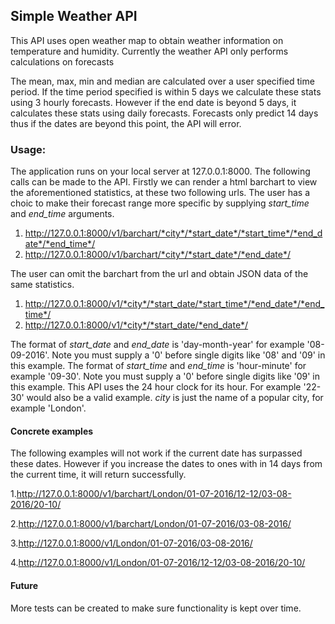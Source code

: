 ## Simple Weather API

This API uses open weather map to obtain weather information on temperature and humidity. Currently the weather API only performs calculations on forecasts

The mean, max, min and median are calculated over a user specified time period. If the time period specified is within 5 days we calculate these stats using 3 hourly forecasts. However if the end date is beyond 5 days, it calculates these stats using daily forecasts. Forecasts only predict 14 days thus if the dates are beyond this point, the API will error.

### Usage:
The application runs on your local server at 127.0.0.1:8000.
The following calls can be made to the API.
Firstly we can render a html barchart to view the aforementioned statistics, at these two following urls.
The user has a choic to make their forecast range more specific by supplying *start_time* and *end_time* arguments.

1. http://127.0.0.1:8000/v1/barchart/*city*/*start_date*/*start_time*/*end_date*/*end_time*/
2. http://127.0.0.1:8000/v1/barchart/*city*/*start_date*/*end_date*/

The user can omit the barchart from the url and obtain JSON data of the same statistics.

1. http://127.0.0.1:8000/v1/*city*/*start_date/*start_time*/*end_date*/*end_time*/
2. http://127.0.0.1:8000/v1/*city*/*start_date/*end_date*/

The format of *start_date* and *end_date* is 'day-month-year' for example '08-09-2016'. Note you must supply a '0' before single digits like '08' and '09' in this example.
The format of *start_time* and *end_time* is 'hour-minute' for example '09-30'. Note you must supply a '0' before single digits like '09' in this example. This API uses the 24 hour clock for its hour. For example '22-30' would also be a valid example.
*city* is just the name of a popular city, for example 'London'.

#### Concrete examples
The following examples will not work if the current date has surpassed these dates. However if you increase the dates to ones with in 14 days from the current time, it will return successfully.

1.http://127.0.0.1:8000/v1/barchart/London/01-07-2016/12-12/03-08-2016/20-10/

2.http://127.0.0.1:8000/v1/barchart/London/01-07-2016/03-08-2016/

3.http://127.0.0.1:8000/v1/London/01-07-2016/03-08-2016/

4.http://127.0.0.1:8000/v1/London/01-07-2016/12-12/03-08-2016/20-10/
  
#### Future
More tests can be created to make sure functionality is kept over time.
